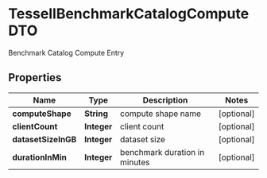 

# TessellBenchmarkCatalogComputeDTO

Benchmark Catalog Compute Entry

## Properties

Name | Type | Description | Notes
------------ | ------------- | ------------- | -------------
**computeShape** | **String** | compute shape name |  [optional]
**clientCount** | **Integer** | client count |  [optional]
**datasetSizeInGB** | **Integer** | dataset size |  [optional]
**durationInMin** | **Integer** | benchmark duration in minutes |  [optional]



